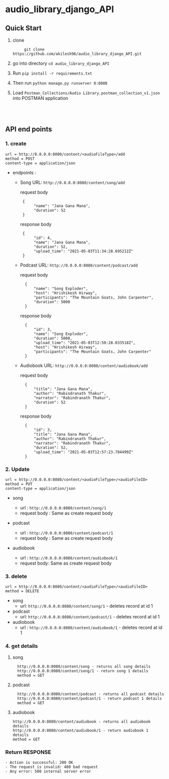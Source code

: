 # audio_library_django_API

## Quick Start

1. clone
  
            git clone https://github.com/akilesh96/audio_library_django_API.git

2. go into directory `cd audio_library_django_API`
3. Run `pip install -r requirements.txt`
4. Then run `python manage.py runserver 0:8080`
5. Load `Postman_Collections/Audio Library.postman_collection_v1.json` into POSTMAN application
<br>
<br>

## API end points

### 1. create
    url = http://0.0.0.0:8080/content/<audioFileType>/add
    method = POST
    content-type = application/json
    
   - endpoints :
        - Song URL: `http://0.0.0.0:8080/content/song/add`
                
            request body
                
               {
                    "name": "Jana Gana Mana",
                    "duration": 52
               }
                
            response body

               {
                    "id": 4,
                    "name": "Jana Gana Mana",
                    "duration": 52,
                    "upload_time": "2021-05-03T11:34:28.695212Z"
               }

        - Podcast URL: `http://0.0.0.0:8080/content/podcast/add`
            
            request body
            
                {
                    "name": "Song Exploder",
                    "host": "Hrishikesh Hirway",
                    "participants": "The Mountain Goats, John Carpenter",
                    "duration": 5000
                }

            response body
            
                {
                    "id": 3,
                    "name": "Song Exploder",
                    "duration": 5000,
                    "upload_time": "2021-05-03T12:50:28.033518Z",
                    "host": "Hrishikesh Hirway",
                    "participants": "The Mountain Goats, John Carpenter"
                }
                       
        - Audiobook URL: `http://0.0.0.0:8080/content/audiobook/add`
        
            request body
            
                {
	                "title": "Jana Gana Mana",
	                "author": "Rabindranath Thakur",
	                "narrator": "Rabindranath Thakur",
	                "duration": 52
                }

            response body

                {
                    "id": 3,
                    "title": "Jana Gana Mana",
                    "author": "Rabindranath Thakur",
                    "narrator": "Rabindranath Thakur",
                    "duration": 52,
                    "upload_time": "2021-05-03T12:57:23.784499Z"
                }
                    
### 2. Update

    url = http://0.0.0.0:8080/content/<audioFileType>/<audioFileID> 
    method = PUT
    content-type = application/json

- song
    
    - url : `http://0.0.0.0:8080/content/song/1`
    - request body : Same as create request body
        
- podcast
    
    - url : `http://0.0.0.0:8080/content/podcast/1`
    - request body : Same as create request body
    
- audiobook
    
    - url : `http://0.0.0.0:8080/content/audiobook/1`       
    - request body: Same as create request body

### 3. delete
  
    url = http://0.0.0.0:8080/content/<audioFileType>/<audioFileID>
    method = DELETE
    
- song
    - url: `http://0.0.0.0:8080/content/song/1` - deletes record at id 1
- podcast
    - url: `http://0.0.0.0:8080/content/podcast/1` - deletes record at id 1
- audiobook
    - url : `http://0.0.0.0:8080/content/audiobook/1` - deletes record at id 1

### 4. get details

   1. song
           
            http://0.0.0.0:8080/content/song - returns all song details
            http://0.0.0.0:8080/content/song/1 - return song 1 details
            method = GET

   2. podcast
           
            http://0.0.0.0:8080/content/podcast - returns all podcast details
            http://0.0.0.0:8080/content/podcast/1 - return podcast 1 details
            method = GET
           
   3. audiobook
           
          http://0.0.0.0:8080/content/audiobook - returns all audiobook details
          http://0.0.0.0:8080/content/audiobook/1 - return audiobook 1 details
          method = GET
    
    
### Return RESPONSE

    - Action is successful: 200 OK
    - The request is invalid: 400 bad request
    - Any error: 500 internal server error